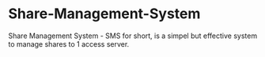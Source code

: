 Share-Management-System
=======================

Share Management System - SMS for short, is a simpel but effective system to manage shares to 1 access server.